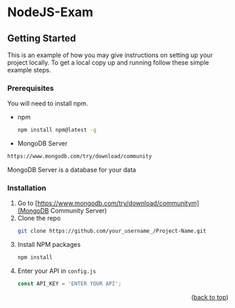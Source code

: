 # NodeJS-Exam
 
<!-- GETTING STARTED -->
## Getting Started

This is an example of how you may give instructions on setting up your project locally.
To get a local copy up and running follow these simple example steps.

### Prerequisites

You will need to install npm.
* npm
  ```sh
  npm install npm@latest -g
  ```

 * MongoDB Server
  ```sh
  https://www.mongodb.com/try/download/community
  ```
  MongoDB Server is a database for your data


### Installation

1. Go to [https://www.mongodb.com/try/download/communitym](MongoDB Community Server)
2. Clone the repo
   ```sh
   git clone https://github.com/your_username_/Project-Name.git
   ```
3. Install NPM packages
   ```sh
   npm install
   ```
4. Enter your API in `config.js`
   ```js
   const API_KEY = 'ENTER YOUR API';
   ```

<p align="right">(<a href="#top">back to top</a>)</p>
